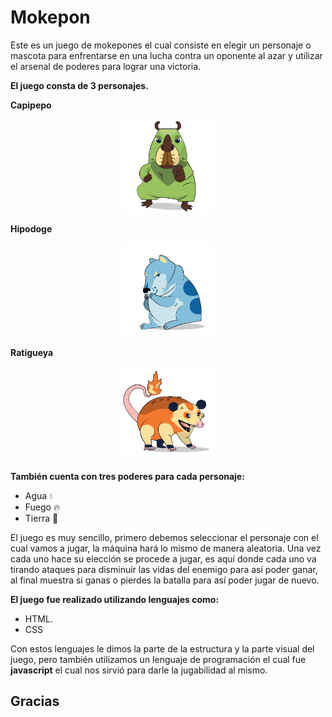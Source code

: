 # Mokepon
Este es un  juego de mokepones el cual consiste en elegir un personaje o mascota para enfrentarse en una lucha contra un oponente al azar y utilizar el arsenal de poderes para lograr una victoria.

**El juego consta de 3 personajes.**

**Capipepo**
<p align="center">
  <img width="150" height="150" src="https://github.com/egarcia7/mokepon/blob/main/assets/img/mokepons_mokepon_capipepo_attack.png" alt="Imagen de capipepo">
</p>

**Hipodoge**
<p align="center">
  <img width="150" height="150" src="https://github.com/egarcia7/mokepon/blob/main/assets/img/mokepons_mokepon_hipodoge_attack.png" alt="Imagen de capipepo">
</p>

**Ratigueya**
<p align="center">
  <img width="150" height="150" src="https://github.com/egarcia7/mokepon/blob/main/assets/img/mokepons_mokepon_ratigueya_attack.png" alt="Imagen de capipepo">
</p>

**También cuenta con tres poderes para cada personaje:**
- Agua 💧
- Fuego 🔥
- Tierra 🗻

El juego es muy sencillo, primero debemos seleccionar el personaje con el cual vamos a jugar, la máquina hará lo mismo de manera aleatoria. Una vez cada uno hace su elección se procede a jugar, es aquí donde cada uno va tirando ataques para disminuir las vidas del enemigo para así poder ganar, al final muestra si ganas o pierdes la batalla para así poder jugar de nuevo.

**El juego fue realizado utilizando lenguajes como:** 
- HTML.
- CSS

Con estos lenguajes le dimos la parte de la estructura y la parte visual del juego, pero también utilizamos un lenguaje de programación el cual fue **javascript** el cual nos sirvió para darle la jugabilidad al mismo.

## Gracias
